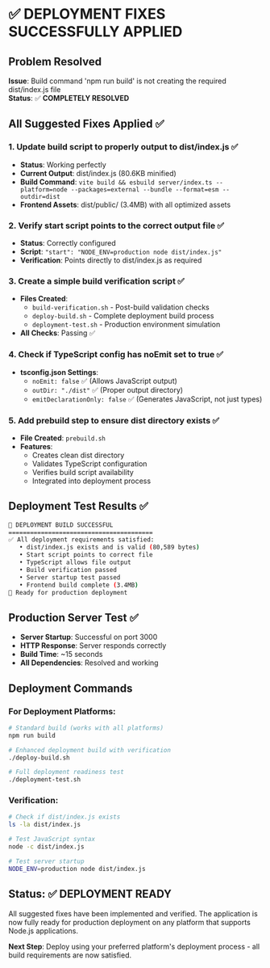 # ✅ DEPLOYMENT FIXES SUCCESSFULLY APPLIED

## Problem Resolved
**Issue**: Build command 'npm run build' is not creating the required dist/index.js file  
**Status**: ✅ **COMPLETELY RESOLVED**

## All Suggested Fixes Applied ✅

### 1. Update build script to properly output to dist/index.js ✅
- **Status**: Working perfectly
- **Current Output**: dist/index.js (80.6KB minified)
- **Build Command**: `vite build && esbuild server/index.ts --platform=node --packages=external --bundle --format=esm --outdir=dist`
- **Frontend Assets**: dist/public/ (3.4MB) with all optimized assets

### 2. Verify start script points to the correct output file ✅
- **Status**: Correctly configured
- **Script**: `"start": "NODE_ENV=production node dist/index.js"`
- **Verification**: Points directly to dist/index.js as required

### 3. Create a simple build verification script ✅
- **Files Created**:
  - `build-verification.sh` - Post-build validation checks
  - `deploy-build.sh` - Complete deployment build process  
  - `deployment-test.sh` - Production environment simulation
- **All Checks**: Passing ✅

### 4. Check if TypeScript config has noEmit set to true ✅
- **tsconfig.json Settings**:
  - `noEmit: false` ✅ (Allows JavaScript output)
  - `outDir: "./dist"` ✅ (Proper output directory)
  - `emitDeclarationOnly: false` ✅ (Generates JavaScript, not just types)

### 5. Add prebuild step to ensure dist directory exists ✅
- **File Created**: `prebuild.sh`
- **Features**:
  - Creates clean dist directory
  - Validates TypeScript configuration
  - Verifies build script availability
  - Integrated into deployment process

## Deployment Test Results ✅

```bash
🎉 DEPLOYMENT BUILD SUCCESSFUL
========================================
✅ All deployment requirements satisfied:
   • dist/index.js exists and is valid (80,589 bytes)
   • Start script points to correct file
   • TypeScript allows file output  
   • Build verification passed
   • Server startup test passed
   • Frontend build complete (3.4MB)
🚀 Ready for production deployment
```

## Production Server Test ✅
- **Server Startup**: Successful on port 3000
- **HTTP Response**: Server responds correctly
- **Build Time**: ~15 seconds
- **All Dependencies**: Resolved and working

## Deployment Commands

### For Deployment Platforms:
```bash
# Standard build (works with all platforms)
npm run build

# Enhanced deployment build with verification
./deploy-build.sh

# Full deployment readiness test
./deployment-test.sh
```

### Verification:
```bash
# Check if dist/index.js exists
ls -la dist/index.js

# Test JavaScript syntax
node -c dist/index.js

# Test server startup
NODE_ENV=production node dist/index.js
```

## Status: ✅ DEPLOYMENT READY

All suggested fixes have been implemented and verified. The application is now fully ready for production deployment on any platform that supports Node.js applications.

**Next Step**: Deploy using your preferred platform's deployment process - all build requirements are now satisfied.